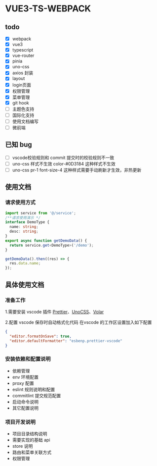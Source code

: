 # VUE3-TS-WEBPACK

## todo

- [x] webpack
- [x] vue3
- [x] typescript
- [x] vue-router
- [x] pinia
- [x] uno-css
- [x] axios 封装
- [x] layout
- [x] login页面
- [x] 权限管理
- [x] 菜单管理
- [x] git hook
- [ ] 主题色支持
- [ ] 国际化支持
- [ ] 使用文档编写
- [ ] 微前端

## 已知 bug

- [ ] vscode校验规则和 commit 提交时的校验规则不一致
- [ ] uno-css 样式不生效 color-#0D3184 这种样式不生效
- [ ] uno-css pr-1 font-size-4 这种样式需要手动刷新才生效，非热更新

## 使用文档

### 请求使用方式

```ts
import service from '@/service';
/**请求使用演示 */
interface DemoType {
  name: string;
  desc: string;
}
export async function getDemoData() {
  return service.get<DemoType>('/demo');
}

getDemoData().then((res) => {
  res.data.name;
});
```

## 具体使用文档

### 准备工作

1.需要安装 vscode 插件 [Prettier](https://marketplace.visualstudio.com/items?itemName=esbenp.prettier-vscode)、[UnoCSS](https://marketplace.visualstudio.com/items?itemName=antfu.unocss)、[Volar](https://marketplace.visualstudio.com/items?itemName=Vue.volar)

2.配置 vscode 保存时自动格式化代码
在vscode 的工作区设置加入如下配置

```json
{
  "editor.formatOnSave": true,
  "editor.defaultFormatter": "esbenp.prettier-vscode"
}
```

### 安装依赖和配置说明

- 依赖管理
- env 环境配置
- proxy 配置
- eslint 规则说明和配置
- commitlint 提交规范配置
- 启动命令说明
- 其它配置说明

### 项目开发说明

- 项目目录结构说明
- 需要实现的基础 api
- store 说明
- 路由和菜单关联方式
- 权限管理
